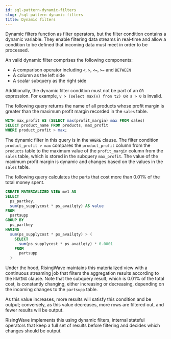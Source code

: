 ```yaml
---
id: sql-pattern-dynamic-filters
slug: /sql-pattern-dynamic-filters
title: Dynamic filters
---
```

<head>
  <link rel="canonical" href="https://docs.risingwave.com/docs/current/sql-pattern-dynamic-filters/" />
</head>

Dynamic filters function as filter operators, but the filter condition contains a dynamic variable. They enable filtering data streams in real-time and allow a condition to be defined that incoming data must meet in order to be processed.

An valid dynamic filter comprises the following components:

- A comparison operator including `<`, `>`, `<=`, `>=` and `BETWEEN`
- A column as the left side 
- A scalar subquery as the right side

Additionally, the dynamic filter condition must not be part of an `OR` expression. For example, `v > (select max(v) from t2) OR a > 0` is invalid.

The following query returns the name of all products whose profit margin is greater than the maximum profit margin recorded in the `sales` table.

```sql
WITH max_profit AS (SELECT max(profit_margin) max FROM sales) 
SELECT product_name FROM products, max_profit 
WHERE product_profit > max;
```

The dynamic filter in this query is in the `WHERE` clause. The filter condition `product_profit > max` compares the `product_profit` column from the `products` table to the maximum value of the `profit_margin` column from the `sales` table, which is stored in the subquery `max_profit`. The value of the maximum profit margin is dynamic and changes based on the values in the `sales` table.


The following query calculates the parts that cost more than 0.01% of the total money spent.

```sql
CREATE MATERIALIZED VIEW mv1 AS
SELECT
  ps_partkey,
  sum(ps_supplycost * ps_availqty) AS value
FROM
  partsupp
GROUP BY
  ps_partkey
HAVING
  sum(ps_supplycost * ps_availqty) > (
    SELECT
      sum(ps_supplycost * ps_availqty) * 0.0001
    FROM
      partsupp
  )
```

Under the hood, RisingWave maintains this materialized view with a continuous streaming job that filters the aggregation results according to the `HAVING` clause. Note that the subquery result, which is 0.01% of the total cost, is constantly changing, either increasing or decreasing, depending on the incoming changes to the `partsupp` table.

As this value increases, more results will satisfy this condition and be output; conversely, as this value decreases, more rows are filtered out, and fewer results will be output.

RisingWave implements this using dynamic filters, internal stateful operators that keep a full set of results before filtering and decides which changes should be output.
